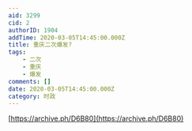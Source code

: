 ```yaml
---
aid: 3299
cid: 2
authorID: 1904
addTime: 2020-03-05T14:45:00.000Z
title: 重庆二次爆发?
tags:
    - 二次
    - 重庆
    - 爆发
comments: []
date: 2020-03-05T14:45:00.000Z
category: 时政
---
```


[https://archive.ph/D6B80](https://archive.ph/D6B80)
